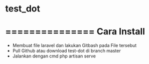 # test_dot
===============
Cara Install
===============
- Membuat file laravel dan lakukan Gitbash pada File tersebut
- Pull Github atau download test-dot di branch master
- Jalankan dengan cmd php artisan serve
